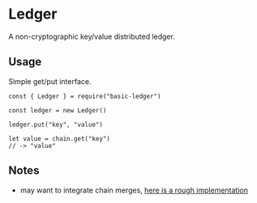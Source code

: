 # Ledger
A non-cryptographic key/value distributed ledger.

## Usage

Simple get/put interface.

```
const { Ledger } = require("basic-ledger")

const ledger = new Ledger()

ledger.put("key", "value")

let value = chain.get("key")
// -> "value"

```

## Notes
- may want to integrate chain merges, [here is a rough implementation](https://github.com/lolotrgeek/Chain/blob/networked-merge/main.js)
